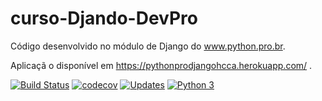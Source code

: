 # curso-Djando-DevPro

Código desenvolvido no módulo de Django do www.python.pro.br.

Aplicaçã o disponível em https://pythonprodjangohcca.herokuapp.com/ .

[![Build Status](https://app.travis-ci.com/HenriqueCCdA/cursoDjangoDevPro.svg?branch=main)](https://app.travis-ci.com/HenriqueCCdA/cursoDjangoDevPro)
[![codecov](https://codecov.io/gh/HenriqueCCdA/cursoDjangoDevPro/branch/main/graph/badge.svg?token=BBBZNJBJ1P)](https://codecov.io/gh/HenriqueCCdA/cursoDjangoDevPro)
[![Updates](https://pyup.io/repos/github/HenriqueCCdA/cursoDjangoDevPro/shield.svg)](https://pyup.io/repos/github/HenriqueCCdA/cursoDjangoDevPro/)
[![Python 3](https://pyup.io/repos/github/HenriqueCCdA/cursoDjangoDevPro/python-3-shield.svg)](https://pyup.io/repos/github/HenriqueCCdA/cursoDjangoDevPro/)
